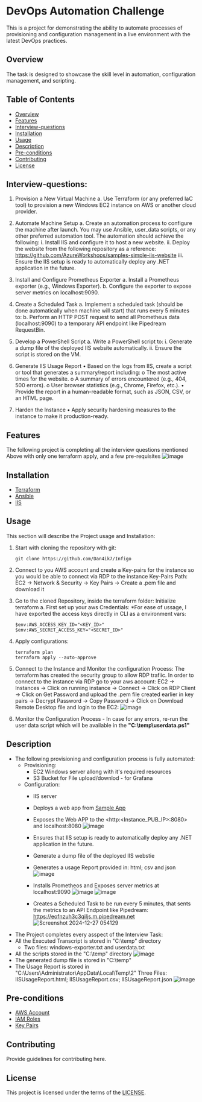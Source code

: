 # DevOps Automation Challenge
This is a project for demonstrating the ability to automate processes of provisioning and configuration management in a live environment with the latest DevOps practices.

## Overview
The task is designed to showcase the skill level in automation, configuration management, and scripting.

## Table of Contents
- [Overview](#overview)
- [Features](#features)
- [Interview-questions](#Interview-questions)
- [Installation](#installation)
- [Usage](#usage)
- [Description](#Description)
- [Pre-conditions](#pre-conditions)
- [Contributing](#contributing)
- [License](#license)

## Interview-questions:
1. Provision a New Virtual Machine
a. Use Terraform (or any preferred IaC tool) to provision a new Windows EC2
instance on AWS or another cloud provider.

2. Automate Machine Setup
a. Create an automation process to configure the machine after launch. You
may use Ansible, user_data scripts, or any other preferred automation tool.
The automation should achieve the following:
i. Install IIS and configure it to host a new website.
ii. Deploy the website from the following repository as a reference:
https://github.com/AzureWorkshops/samples-simple-iis-website
iii. Ensure the IIS setup is ready to automatically deploy any .NET
application in the future.
3. Install and Configure Prometheus Exporter
a. Install a Prometheus exporter (e.g., Windows Exporter).
b. Configure the exporter to expose server metrics on localhost:9090.
4. Create a Scheduled Task
a. Implement a scheduled task (should be done automatically when machine
will start) that runs every 5 minutes to:
b. Perform an HTTP POST request to send all Prometheus data
(localhost:9090) to a temporary API endpoint like Pipedream
RequestBin.
5. Develop a PowerShell Script
a. Write a PowerShell script to:
  i. Generate a dump file of the deployed IIS website automatically.
  ii. Ensure the script is stored on the VM.
6. Generate IIS Usage Report
• Based on the logs from IIS, create a script or tool that generates a summary/report
including:
o The most active times for the website.
o A summary of errors encountered (e.g., 404, 500 errors).
o User browser statistics (e.g., Chrome, Firefox, etc.).
• Provide the report in a human-readable format, such as JSON, CSV, or an HTML
page.
7. Harden the Instance
• Apply security hardening measures to the instance to make it production-ready.

## Features
The following project is completing all the interview questions mentioned Above with only one terraform apply, and a few pre-requisites
![image](https://github.com/user-attachments/assets/023f686b-7071-4c3a-9b3b-cae063a30d64)


## Installation
- [Terraform](https://developer.hashicorp.com/terraform/tutorials/aws-get-started/install-cli)
- [Ansible](https://docs.ansible.com/ansible/latest/installation_guide/intro_installation.html)
- [IIS](https://learn.microsoft.com/en-us/iis/)

## Usage
This section will describe the Project usage and Installation:
  1. Start with cloning the repository with git:
     ```
     git clone https://github.com/Dan4ik7/Infigo
     ```
  2. Connect to you AWS account and create a Key-pairs for the instance so you would be able to connect via RDP to the instance
     Key-Pairs Path: EC2 -> Network & Security -> Key Pairs -> Create a .pem file and download it
  
  3. Go to the cloned Repository, inside the terraform folder: Initialize terraform
     a. First set up your aws Credentials:
        *For ease of ussage, I have exported the access keys directly in CLI as a environment vars:
        ```
        $env:AWS_ACCESS_KEY_ID="<KEY_ID>"
        $env:AWS_SECRET_ACCESS_KEY="<SECRET_ID>"
        ```
  4. Apply configurations:
      ```
      terraform plan
      terraform apply --auto-approve
      ```
  5. Connect to the Instance and Monitor the configuration Process:
     The terraform has created the security group to allow RDP trafiic. In order to connect to the instance via RDP go to your aws account:
     EC2 -> Instances -> Click on running instance -> Connect -> Click on RDP Client -> Click on Get Password and upload the .pem file created
     earlier in key pairs -> Decrypt Password -> Copy Password -> Click on Download Remote Desktop file and login to the EC2:
     ![image](https://github.com/user-attachments/assets/da3cde43-c00f-4e26-9639-7f32e091fbb5)
  6. Monitor the Configuration Process - In case for any errors, re-run the user data script which will be available in the
   **"C:\temp\userdata.ps1"**

  
## Description
- The following provisioning and configuration process is fully automated:
    - Provisioning:
      - EC2 Windows server allong with it's required resources
      - S3 Bucket for File upload/downlod - for Grafana
    - Configuration:
      - IIS server
      - Deploys a web app from [Sample App](https://github.com/AzureWorkshops/samples-simple-iis-website)
      - Exposes the Web APP to the <http:<Instance_PUB_IP>:8080> and localhost:8080
        ![image](https://github.com/user-attachments/assets/d43a65a1-052d-47fa-be64-2fd963675b24)
      - Ensures that IIS setup is ready to automatically deploy any .NET application in the future.
      - Generate a dump file of the deployed IIS webstie
      - Generates a usage Report provided in: html; csv and json
        ![image](https://github.com/user-attachments/assets/e46019c4-53fa-4758-af54-d50fc27d4051)

      - Installs Prometheos and Exposes server metrics at localhost:9090
        ![image](https://github.com/user-attachments/assets/77038dfc-7952-4319-ae96-00dc26c2fd9a)
        ![image](https://github.com/user-attachments/assets/ff036bff-884f-47e3-a720-afec06f78767)
        
      - Creates a Scheduled Task to be run every 5 minutes, that sents the metrics to an API Endpoint like Pipedream:         
        https://eofnzuh3c3qiljs.m.pipedream.net
        ![Screenshot 2024-12-27 054129](https://github.com/user-attachments/assets/34e029ec-8c6e-48fe-8cc8-97ef36c5f65b)
- The Project completes every asspect of the Interview Task:
- All the Executed Transcript is stored in "C:\temp" directory
   - Two files: windows-exporter.txt and userdata.txt
- All the scripts stored in the "C:\temp" directory
  ![image](https://github.com/user-attachments/assets/d5dce0ae-9721-47c7-b102-0449d60b74a7)
- The generated dump file is stored in "C:\temp"
- The Usage Report is stored in "C:\Users\Administrator\AppData\Local\Temp\2"
  Three Files: IISUsageReport.html; IISUsageReport.csv; IISUsageReport.json
  ![image](https://github.com/user-attachments/assets/cb9184c9-43ce-4a04-b2fa-d696b6ba2de9)

  

## Pre-conditions
- [AWS Account](https://aws.amazon.com/resources/create-account/)
- [IAM Roles](https://docs.aws.amazon.com/AWSEC2/latest/UserGuide/iam-roles-for-amazon-ec2.html)
- [Key Pairs](https://docs.aws.amazon.com/AWSEC2/latest/UserGuide/ec2-key-pairs.html)

## Contributing
Provide guidelines for contributing here.

## License
This project is licensed under the terms of the [LICENSE](https://github.com/Dan4ik7/Infigo/blob/main/LICENSE).
